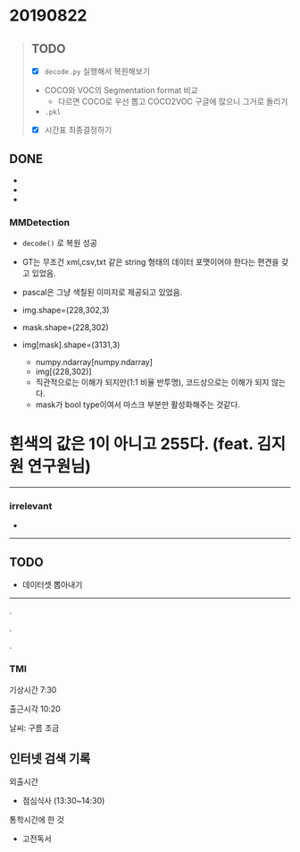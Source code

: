 # 20190822

> ## TODO
>   - [x] `decode.py` 실행해서 복원해보기
>
>   - COCO와 VOC의 Segmentation format 비교
>       - 다르면 COCO로 우선 뽑고 COCO2VOC 구글에 많으니 그거로 돌리기
>   - `.pkl`
>   - [x] 시간표 최종결정하기

## DONE
- 
-
-
### MMDetection
- `decode()` 로 복원 성공
- GT는 무조건 xml,csv,txt 같은 string 형태의 데이터 포맷이어야 한다는 편견을 갖고 있었음.

- pascal은 그냥 색칠된 이미지로 제공되고 있었음.

- img.shape=(228,302,3)
- mask.shape=(228,302)
- img[mask].shape=(3131,3)
    - numpy.ndarray[numpy.ndarray]
    - img[(228,302)]
    - 직관적으로는 이해가 되지만(1:1 비율 반투명), 코드상으로는 이해가 되지 않는다.
    - mask가 bool type이여서 마스크 부분만 활성화해주는 것같다.

# 흰색의 값은 1이 아니고 255다. (feat. 김지원 연구원님)

---
### irrelevant
-
---
## TODO
- 데이터셋 뽑아내기
---
.

.

.

### TMI
기상시간 7:30

출근시각 10:20

날씨: 구름 조금

인터넷 검색 기록
- 

외출시간
- 점심식사 (13:30~14:30)

통학시간에 한 것
- 고전독서